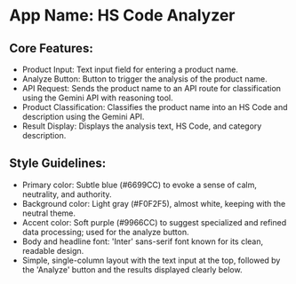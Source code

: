 # **App Name**: HS Code Analyzer

## Core Features:

- Product Input: Text input field for entering a product name.
- Analyze Button: Button to trigger the analysis of the product name.
- API Request: Sends the product name to an API route for classification using the Gemini API with reasoning tool.
- Product Classification: Classifies the product name into an HS Code and description using the Gemini API.
- Result Display: Displays the analysis text, HS Code, and category description.

## Style Guidelines:

- Primary color: Subtle blue (#6699CC) to evoke a sense of calm, neutrality, and authority.
- Background color: Light gray (#F0F2F5), almost white, keeping with the neutral theme.
- Accent color: Soft purple (#9966CC) to suggest specialized and refined data processing; used for the analyze button.
- Body and headline font: 'Inter' sans-serif font known for its clean, readable design.
- Simple, single-column layout with the text input at the top, followed by the 'Analyze' button and the results displayed clearly below.